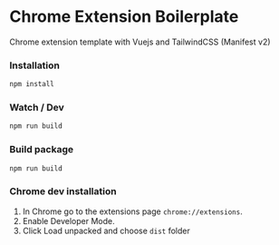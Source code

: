 # Chrome Extension Boilerplate

Chrome extension template with Vuejs and TailwindCSS (Manifest v2)

### Installation

```bash
npm install
```

### Watch / Dev

```bash
npm run build
```

### Build package

```bash
npm run build
```

### Chrome dev installation

1. In Chrome go to the extensions page `chrome://extensions`.
2. Enable Developer Mode.
3. Click Load unpacked and choose `dist` folder
